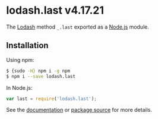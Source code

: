 # lodash.last v4.17.21

The [Lodash](https://lodash.com/) method `_.last` exported as a [Node.js](https://nodejs.org/) module.

## Installation

Using npm:
```bash
$ {sudo -H} npm i -g npm
$ npm i --save lodash.last
```

In Node.js:
```js
var last = require('lodash.last');
```

See the [documentation](https://lodash.com/docs#last) or [package source](https://github.com/lodash/lodash/blob/4.17.21-npm-packages/lodash.last) for more details.
